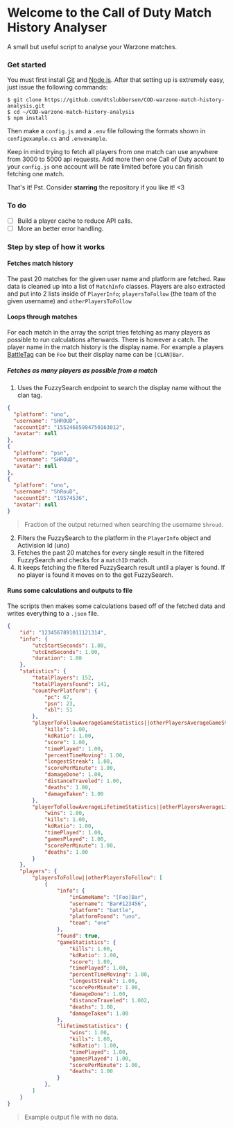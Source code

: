 # Welcome to the Call of Duty Match History Analyser
A small but useful script to analyse your Warzone matches.

### Get started
You must first install [Git](https://git-scm.com/downloads) and [Node.js](https://nodejs.org/en/download/). After that setting up is extremely easy, just issue the following commands:
```shell
$ git clone https://github.com/dtslubbersen/COD-warzone-match-history-analysis.git
$ cd ~/COD-warzone-match-history-analysis
$ npm install
```
Then make a `config.js` and a `.env` file following the formats shown in `configexample.cs` and `.envexample`. 

Keep in mind trying to fetch all players from one match can use anywhere from 3000 to 5000 api requests. Add more then one Call of Duty account to your `config.js` one account will be rate limited before you can finish fetching one match.

That's it! Pst. Consider **starring** the repository if you like it! <3

### To do
- [ ] Build a player cache to reduce API calls.
- [ ] More an better error handling.

### Step by step of how it works

#### Fetches match history
The past 20 matches for the given user name and platform are fetched. Raw data is cleaned up into a list of `MatchInfo` classes. Players are also extracted and put into 2 lists inside of `PlayerInfo`; `playersToFollow` (the team of the given username) and `otherPlayersToFollow`

#### Loops through matches
For each match in the array the script tries fetching as many players as possible to run calculations afterwards. There is however a catch. The player name in the match history is the display name. For example a players [BattleTag](https://eu.battle.net/support/en/article/75767) can be `Foo` but their display name can be `[CLAN]Bar`.

##### Fetches as many players as possible from a match
1. Uses the FuzzySearch endpoint to search the display name without the clan tag. 
```json
{
  "platform": "uno",
  "username": "SHROUD",
  "accountId": "15524685984750163012",
  "avatar": null
},
{
  "platform": "psn",
  "username": "SHROUD",
  "avatar": null
},
{
  "platform": "uno",
  "username": "ShRouD",
  "accountId": "19574536",
  "avatar": null
}
```
> Fraction of the output returned when searching the username `Shroud`.
2. Filters the FuzzySearch to the platform in the `PlayerInfo` object and Activision Id (uno)
3. Fetches the past 20 matches for every single result in the filtered FuzzySearch and checks for a `matchID` match. 
4. It keeps fetching the filtered FuzzySearch result until a player is found. If no player is found it moves on to the get FuzzySearch.

#### Runs some calculations and outputs to file
The scripts then makes some calculations based off of the fetched data and writes everything to a `.json` file.
```json
{
    "id": "1234567891011121314",
    "info": {
        "utcStartSeconds": 1.00,
        "utcEndSeconds": 1.00,
        "duration": 1.00
    },
    "statistics": {
        "totalPlayers": 152,
        "totalPlayersFound": 141,
        "countPerPlatform": {
            "pc": 67,
            "psn": 23,
            "xbl": 51
        },
        "playerToFollowAverageGameStatistics||otherPlayersAverageGameStatistics": {
            "kills": 1.00,
            "kdRatio": 1.00,
            "score": 1.00,
            "timePlayed": 1.00,
            "percentTimeMoving": 1.00,
            "longestStreak": 1.00,
            "scorePerMinute": 1.00,
            "damageDone": 1.00,
            "distanceTraveled": 1.00,
            "deaths": 1.00,
            "damageTaken": 1.00
        },
        "playerToFollowAverageLifetimeStatistics||otherPlayersAverageLifetimeStatistics": {
            "wins": 1.00,
            "kills": 1.00,
            "kdRatio": 1.00,
            "timePlayed": 1.00,
            "gamesPlayed": 1.00,
            "scorePerMinute": 1.00,
            "deaths": 1.00
        }
    },
    "players": {
        "playersToFollow||otherPlayersToFollow": [
            {
                "info": {
                    "inGameName": "[Foo]Bar",
                    "username": "Bar#123456",
                    "platform": "battle",
                    "platformFound": "uno",
                    "team": "one"
                },
                "found": true,
                "gameStatistics": {
                    "kills": 1.00,
                    "kdRatio": 1.00,
                    "score": 1.00,
                    "timePlayed": 1.00,
                    "percentTimeMoving": 1.00,
                    "longestStreak": 1.00,
                    "scorePerMinute": 1.00,
                    "damageDone": 1.00,
                    "distanceTraveled": 1.002,
                    "deaths": 1.00,
                    "damageTaken": 1.00
                },
                "lifetimeStatistics": {
                    "wins": 1.00,
                    "kills": 1.00,
                    "kdRatio": 1.00,
                    "timePlayed": 1.00,
                    "gamesPlayed": 1.00,
                    "scorePerMinute": 1.00,
                    "deaths": 1.00
                }
            },
        ]
    }
}
```
> Example output file with no data.
